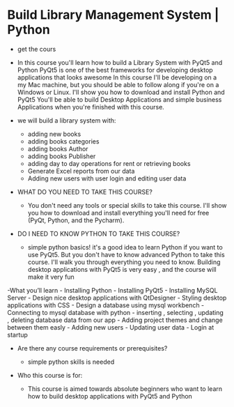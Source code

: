 # Build Library Management System | Python 

- get the cours

- In this course you'll learn how to build a Library System with PyQt5 and Python
  PyQt5 is one of the best frameworks for developing desktop applications that looks awesome 
  In this course I'll be developing on a my Mac machine, but you should be able to follow along if you're on a Windows or Linux.  I'll show you how to download and install Python and PyQt5
  You'll be able to build Desktop Applications  and simple business Applications when you're finished with this course.

- we will build a library system with:
    - adding new books
    - adding books categories
    - adding books Author
    - adding books Publisher
    - adding day to day operations for rent or retrieving books
    - Generate Excel reports from our data
    - Adding new users with user login  and editing user data



- WHAT DO YOU NEED TO TAKE THIS COURSE?
    - You don't need any tools or special skills to take this course. I'll show you how to download and install everything you'll need for free (PyQt, Python, and the Pycharm). 

- DO I NEED TO KNOW PYTHON TO TAKE THIS COURSE?
    - simple python basics!  it's a good idea to learn Python if you want to use PyQt5. But you don't have to know advanced Python to take this course. I'll walk you through everything you need to know.
      Building desktop applications with PyQt5 is very easy , and the course will make it very fun



-What you’ll learn
    - Installing Python
    - Installing PyQt5
    - Installing MySQL Server
    - Design nice desktop applications with QtDesigner
    - Styling desktop applications with CSS
    - Design a database using mysql workbench
    - Connecting to mysql database with python
    - inserting , selecting , updating , deleting database data from our app
    - Adding project themes and change between them easly
    - Adding new users
    - Updating user data
    - Login at startup





- Are there any course requirements or prerequisites?
    - simple python skills is needed

- Who this course is for:
    - This course is aimed towards absolute beginners who want to learn how to  build desktop applications with PyQt5 and Python

